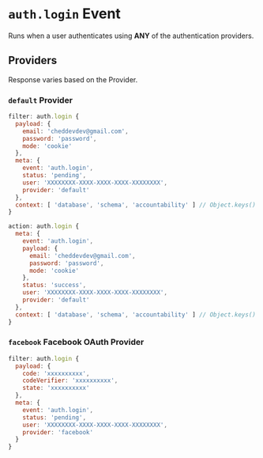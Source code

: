 # `auth.login` Event

Runs when a user authenticates using **ANY** of the authentication providers.

## Providers

Response varies based on the Provider.

### `default` Provider

```js
filter: auth.login {
  payload: {
    email: 'cheddevdev@gmail.com',
    password: 'password',
    mode: 'cookie'
  },
  meta: {
    event: 'auth.login',
    status: 'pending',
    user: 'XXXXXXXX-XXXX-XXXX-XXXX-XXXXXXXX',
    provider: 'default'
  },
  context: [ 'database', 'schema', 'accountability' ] // Object.keys()
}
```

```js
action: auth.login {
  meta: {
    event: 'auth.login',
    payload: {
      email: 'cheddevdev@gmail.com',
      password: 'password',
      mode: 'cookie'
    },
    status: 'success',
    user: 'XXXXXXXX-XXXX-XXXX-XXXX-XXXXXXXX',
    provider: 'default'
  },
  context: [ 'database', 'schema', 'accountability' ] // Object.keys()
}
```

### `facebook` Facebook OAuth Provider

```js
filter: auth.login {
  payload: {
    code: 'xxxxxxxxxx',
    codeVerifier: 'xxxxxxxxxx',
    state: 'xxxxxxxxxx'
  },
  meta: {
    event: 'auth.login',
    status: 'pending',
    user: 'XXXXXXXX-XXXX-XXXX-XXXX-XXXXXXXX',
    provider: 'facebook'
  }
}
```